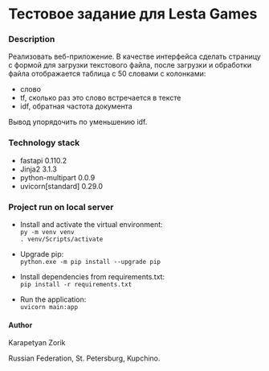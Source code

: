 # Тестовое задание для Lesta Games


### Description
Реализовать веб-приложение. В качестве интерфейса сделать страницу с формой для загрузки текстового файла, после загрузки и обработки файла отображается таблица с 50 словами с колонками:
- слово
- tf, сколько раз это слово встречается в тексте
- idf, обратная частота документа 

Вывод упорядочить по уменьшению idf.


### Technology stack
- fastapi 0.110.2
- Jinja2 3.1.3
- python-multipart 0.0.9
- uvicorn[standard] 0.29.0


### Project run on local server
- Install and activate the virtual environment:  
```py -m venv venv```  
```. venv/Scripts/activate```

- Upgrade pip:  
```python.exe -m pip install --upgrade pip```

- Install dependencies from requirements.txt:  
```pip install -r requirements.txt```

- Run the application:  
```uvicorn main:app```


#### Author
Karapetyan Zorik

Russian Federation, St. Petersburg, Kupchino.